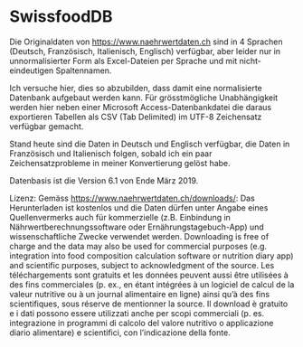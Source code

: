# SwissfoodDB

Die Originaldaten von https://www.naehrwertdaten.ch sind in 4 Sprachen (Deutsch, Französisch, Italienisch, Englisch)
verfügbar, aber leider nur in unnormalisierter Form als Excel-Dateien per Sprache und mit nicht-eindeutigen
Spaltennamen.

Ich versuche hier, dies so abzubilden, dass damit eine normalisierte Datenbank aufgebaut werden kann.
Für grösstmögliche Unabhängigkeit werden hier neben einer Microsoft Access-Datenbankdatei die daraus
exportieren Tabellen als CSV (Tab Delimited) im UTF-8 Zeichensatz verfügbar gemacht.

Stand heute sind die Daten in Deutsch und Englisch verfügbar, die Daten in Französisch und Italienisch
folgen, sobald ich ein paar Zeichensatzprobleme in meiner Konvertierung gelöst habe.

Datenbasis ist die Version 6.1 von Ende März 2019.

Lizenz:
Gemäss https://www.naehrwertdaten.ch/downloads/:
Das Herunterladen ist kostenlos und die Daten dürfen unter Angabe eines Quellenvermerks auch für kommerzielle (z.B. Einbindung in Nährwertberechnungssoftware oder Ernährungstagebuch-App) und wissenschaftliche Zwecke verwendet werden.
Downloading is free of charge and the data may also be used for commercial purposes (e.g. integration into food composition calculation software or nutrition diary app) and scientific purposes, subject to acknowledgment of the source.
Les téléchargements sont gratuits et les données peuvent aussi être utilisées à des fins commerciales (p. ex., en étant intégrées à un logiciel de calcul de la valeur nutritive ou à un journal alimentaire en ligne) ainsi qu’à des fins scientifiques, sous réserve de mentionner la source.
Il download è gratuito e i dati possono essere utilizzati anche per scopi commerciali (p. es. integrazione in programmi di calcolo del valore nutritivo o applicazione diario alimentare) e scientifici, con l’indicazione della fonte.
